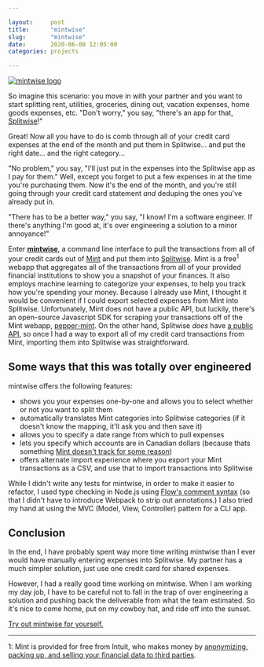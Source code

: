 ```yaml
---

layout:     post
title:      "mintwise"
slug:       "mintwise"
date:       2020-06-08 12:05:00
categories: projects

---
```


[![mintwise logo](/images/mintwise_logo.svg)][mintwise]

So imagine this scenario: you move in with your partner and you want to start splitting rent, utilities, groceries, dining out, vacation expenses, home goods expenses, etc. "Don't worry," you say, "there's an app for that, [Splitwise]!"

Great! Now all you have to do is comb through all of your credit card expenses at the end of the month and put them in Splitwise... and put the right date... and the right category...

"No problem," you say, "I'll just put in the expenses into the Splitwise app as I pay for them." Well, except you forget to put a few expenses in at the time you're purchasing them. Now it's the end of the month, and you're still going through your credit card statement _and_ deduping the ones you've already put in.

"There has to be a better way," you say, "I know! I'm a software engineer. If there's anything I'm good at, it's over engineering a solution to a minor annoyance!"

Enter **[mintwise]**, a command line interface to pull the transactions from all of your credit cards out of [Mint] and put them into [Splitwise]. Mint is a free<sup>1</sup> webapp that aggregates all of the transactions from all of your provided financial institutions to show you a snapshot of your finances. It also employs machine learning to categorize your expenses, to help you track how you're spending your money. Because I already use Mint, I thought it would be convenient if I could export selected expenses from Mint into Splitwise. Unfortunately, Mint does not have a public API, but luckily, there's an open-source Javascript SDK for scraping your transactions off of the Mint webapp, [pepper-mint]. On the other hand, Splitwise _does_ have [a public API][splitwise-api], so once I had a way to export all of my credit card transactions from Mint, importing them into Splitwise was straightforward.

## Some ways that this was totally over engineered

mintwise offers the following features:
- shows you your expenses one-by-one and allows you to select whether or not you want to split them
- automatically translates Mint categories into Splitwise categories (if it doesn't know the mapping, it'll ask you and then save it)
- allows you to specify a date range from which to pull expenses
- lets you specify which accounts are in Canadian dollars (because thats something [Mint doesn't track for some reason][mint-usd-cad])
- offers alternate import experience where you export your Mint transactions as a CSV, and use that to import transactions into Splitwise

While I didn't write any tests for mintwise, in order to make it easier to refactor, I used type checking in Node.js using [Flow's comment syntax] (so that I didn't have to introduce Webpack to strip out annotations.) I also tried my hand at using the MVC (Model, View, Controller) pattern for a CLI app.

## Conclusion

In the end, I have probably spent way more time writing mintwise than I ever would have manually entering expenses into Splitwise. My partner has a much simpler solution, just use one credit card for shared expenses.

However, I had a really good time working on mintwise. When I am working my day job, I have to be careful not to fall in the trap of over engineering a solution and pushing back the deliverable from what the team estimated. So it's nice to come home, put on my cowboy hat, and ride off into the sunset.

[Try out mintwise for yourself.][mintwise]

-----------
1: Mint is provided for free from Intuit, who makes money by [anonymizing, packing up, and selling your financial data to third parties][mint-business-strategy].

[Splitwise]: https://splitwise.com
[mintwise]: https://github.com/motevets/mintwise
[Mint]: https://mint.com
[mint-business-strategy]: https://www.investopedia.com/articles/personal-finance/082216/how-mintcom-makes-money-intu.asp
[pepper-mint]: https://github.com/dhleong/pepper-mint
[splitwise-api]: https://dev.splitwise.com/#introduction
[mint-usd-cad]: https://www.reddit.com/r/PersonalFinanceCanada/comments/4vom5o/mint_with_usd_and_cad_accounts/
[Flow's comment syntax]: https://flow.org/en/docs/types/comments/